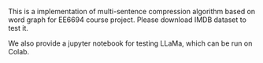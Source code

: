 This is a implementation of multi-sentence compression algorithm based on word graph for EE6694 course project. Please download IMDB dataset to test it.

We also provide a jupyter notebook for testing LLaMa, which can be run on Colab.
